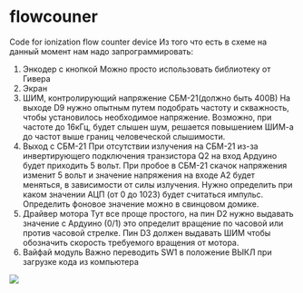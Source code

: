 # flowcouner
Code for ionization flow counter device
Из того что есть в схеме на данный момент нам надо запрограммировать:
1. Энкодер с кнопкой
Можно просто использовать библиотеку от Гивера
2. Экран
3. ШИМ, контролирующий напряжение СБМ-21(должно быть 400В)
На выходе D9 нужно опытным путем подобрать частоту и скважность, 
чтобы установилось необходимое напряжение. Возможно, при частоте до 
16кГц, будет слышен шум, решается повышением ШИМ-а до частот выше 
границ человеческой слышимости.
4. Выход с СБМ-21
При отсутствии излучения на СБМ-21 из-за инвертирующего 
подключения транзистора Q2 на вход Ардуино будет приходить 5 вольт. При 
пробое в СБМ-21 скачок напряжения изменит 5 вольт и значение напряжения 
на входе А2 будет меняться, в зависимости от силы излучения. Нужно 
определить при каком значении АЦП (от 0 до 1023) будет считаться импульс. 
Определить фоновое значение можно в свинцовом домике.
5. Драйвер мотора
Тут все проще простого, на пин D2 нужно выдавать значение с Ардуино
(0/1) это определит вращение по часовой или против часовой стрелке. Пин D3 
должен выдавать ШИМ чтобы обозначить скорость требуемого вращения от 
мотора.
6. Вайфай модуль
Важно переводить SW1 в положение ВЫКЛ при загрузке кода из 
компьютера

<img src="https://github.com/StepanKatin/Recoil_separation_Ra223/blob/main/Aerosol-particle-collection-mechanisms-Different-types-of-filters-have-different_W640.jpg(https://github.com/StepanKatin/flowcouner/blob/main/%D1%81%D1%85%D0%B5%D0%BC%D0%B0%D0%BF%D1%80%D0%BE%D1%82%D0%BE%D1%87%D0%BD%D0%BE%D0%B3%D1%81%D1%87%D0%B5%D1%82%D1%87%D0%B8%D0%BA%D0%B0.jpg)"/></h2>
